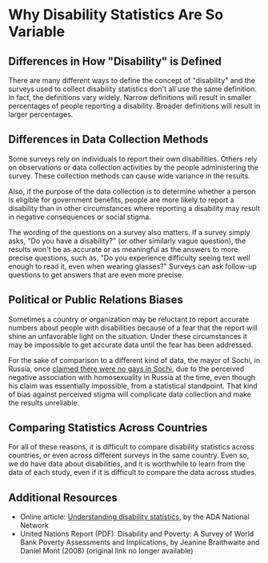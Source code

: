 # Why Disability Statistics Are So Variable

## Differences in How "Disability" is Defined

There are many different ways to define the concept of "disability" and the surveys used to collect disability statistics don't all use the same definition. In fact, the definitions vary widely. Narrow definitions will result in smaller percentages of people reporting a disability. Broader definitions will result in larger percentages.

## Differences in Data Collection Methods

Some surveys rely on individuals to report their own disabilities. Others rely on observations or data collection activities by the people administering the survey. These collection methods can cause wide variance in the results.

Also, if the purpose of the data collection is to determine whether a person is eligible for government benefits, people are more likely to report a disability than in other circumstances where reporting a disability may result in negative consequences or social stigma.

The wording of the questions on a survey also matters. If a survey simply asks, "Do you have a disability?" (or other similarly vague question), the results won't be as accurate or as meaningful as the answers to more precise questions, such as, "Do you experience difficulty seeing text well enough to read it, even when wearing glasses?" Surveys can ask follow-up questions to get answers that are even more precise.

## Political or Public Relations Biases

Sometimes a country or organization may be reluctant to report accurate numbers about people with disabilities because of a fear that the report will shine an unfavorable light on the situation. Under these circumstances it may be impossible to get accurate data until the fear has been addressed.

For the sake of comparison to a different kind of data, the mayor of Sochi, in Russia, once [claimed there were no gays in Sochi](http://abcnews.go.com/WN/gay-people-sochi-mayor-claims/story?id=22166765), due to the perceived negative association with homosexuality in Russia at the time, even though his claim was essentially impossible, from a statistical standpoint. That kind of bias against perceived stigma will complicate data collection and make the results unreliable.

## Comparing Statistics Across Countries

For all of these reasons, it is difficult to compare disability statistics across countries, or even across different surveys in the same country. Even so, we do have data about disabilities, and it is worthwhile to learn from the data of each study, even if it is difficult to compare the data across studies.

## Additional Resources

- Online article: [Understanding disability statistics](https://adata.org/factsheet/understanding-disability-statistics), by the ADA National Network
- United Nations Report (PDF): Disability and Poverty: A Survey of World Bank Poverty Assessments and Implications, by Jeanine Braithwaite and Daniel Mont (2008) (original link no longer available)